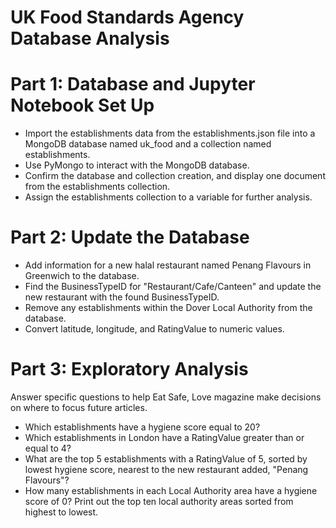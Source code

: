 # UK Food Standards Agency Database Analysis

# Part 1: Database and Jupyter Notebook Set Up
- Import the establishments data from the establishments.json file into a MongoDB database named uk_food and a collection named establishments.
- Use PyMongo to interact with the MongoDB database.
- Confirm the database and collection creation, and display one document from the establishments collection.
- Assign the establishments collection to a variable for further analysis.

# Part 2: Update the Database
- Add information for a new halal restaurant named Penang Flavours in Greenwich to the database.
- Find the BusinessTypeID for "Restaurant/Cafe/Canteen" and update the new restaurant with the found BusinessTypeID.
- Remove any establishments within the Dover Local Authority from the database.
- Convert latitude, longitude, and RatingValue to numeric values.

# Part 3: Exploratory Analysis
Answer specific questions to help Eat Safe, Love magazine make decisions on where to focus future articles.
- Which establishments have a hygiene score equal to 20?
- Which establishments in London have a RatingValue greater than or equal to 4?
- What are the top 5 establishments with a RatingValue of 5, sorted by lowest hygiene score, nearest to the new restaurant added, "Penang Flavours"?
- How many establishments in each Local Authority area have a hygiene score of 0? Print out the top ten local authority areas sorted from highest to lowest.
